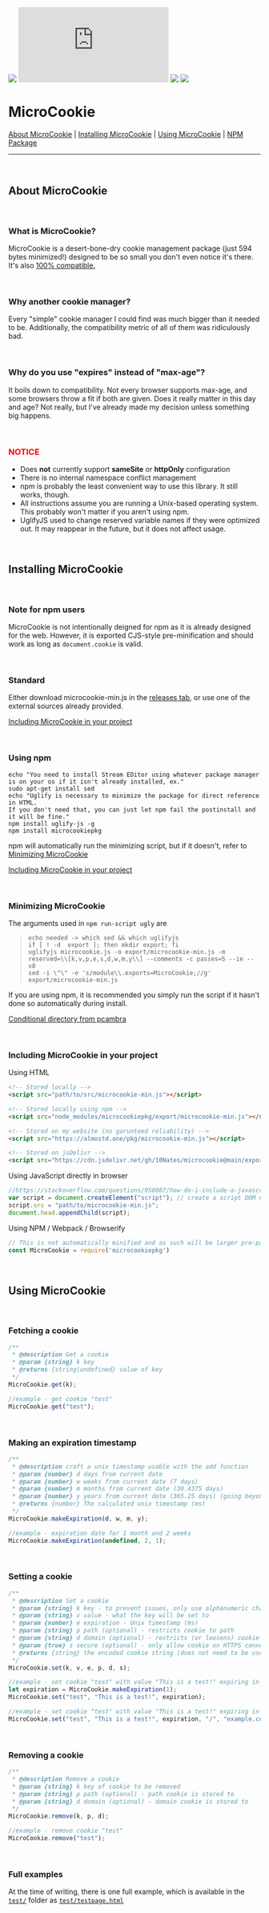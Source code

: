 ![](https://img.shields.io/npm/v/microcookiepkg)
![](https://img.shields.io/github/size/10nates/microcookie/export/microcookie-min.js)
![](https://img.shields.io/bundlephobia/minzip/microcookiepkg/latest)
![](https://img.shields.io/jsdelivr/gh/hy/10nates/microcookie)


# MicroCookie

[About MicroCookie](#about-microcookie) | [Installing MicroCookie](#installing-microcookie) | [Using MicroCookie](#using-microcookie) | [NPM Package](https://www.npmjs.com/package/microcookiepkg)

---

<br>

## About MicroCookie

<br>

### What is MicroCookie?

MicroCookie is a desert-bone-dry cookie management package (just 594 bytes minimized!) designed to be so small you don't even notice it's there. It's also [100% compatible.](https://seedmanc.github.io/jscc/)

<br>

### Why another cookie manager?

Every "simple" cookie manager I could find was much bigger than it needed to be. Additionally, the compatibility metric of all of them was ridiculously bad. 

<br>

### Why do you use "expires" instead of "max-age"?

It boils down to compatibility. Not every browser supports max-age, and some browsers throw a fit if both are given. Does it really matter in this day and age? Not really, but I've already made my decision unless something big happens.

<br>

### <span style="color:red">NOTICE</span>

- Does **not** currently support **sameSite** or **httpOnly** configuration
- There is no internal namespace conflict management
- npm is probably the least convenient way to use this library. It still works, though.
- All instructions assume you are running a Unix-based operating system. This probably won't matter if you aren't using npm.
- UglifyJS used to change reserved variable names if they were optimized out. It may reappear in the future, but it does not affect usage.

<br>

## Installing MicroCookie

<br>

### Note for npm users

MicroCookie is not intentionally deigned for npm as it is already designed for the web. 
However, it is exported CJS-style pre-minification and should work as long as `document.cookie` is valid.

<br>

### Standard

Either download microcookie-min.js in the [releases tab](https://github.com/10Nates/microcookie/releases), or use one of the external sources already provided.

[Including MicroCookie in your project](#including-microcookie-in-your-project)

<br>

### Using npm

```shell
echo "You need to install Stream EDitor using whatever package manager is on your os if it isn't already installed, ex."
sudo apt-get install sed
echo "Uglify is necessary to minimize the package for direct reference in HTML. 
If you don't need that, you can just let npm fail the postinstall and it will be fine."
npm install uglify-js -g
npm install microcookiepkg
```

npm will automatically run the minimizing script, but if it doesn't, refer to [Minimizing MicroCookie](#minimizing-microcookie)

[Including MicroCookie in your project](#including-microcookie-in-your-project)

<br>

### Minimizing MicroCookie

The arguments used in `npm run-script ugly` are

> ```shell
> echo needed -> which sed && which uglifyjs
> if [ ! -d  export ]; then mkdir export; fi
> uglifyjs microcookie.js -o export/microcookie-min.js -m reserved=\\[k,v,p,e,s,d,w,m,y\\] --comments -c passes=5 --ie --v8
> sed -i \"\" -e 's/module\\.exports=MicroCookie;//g' export/microcookie-min.js
> ```

If you are using npm, it is recommended you simply run the script if it hasn't done so automatically during install.

[Conditional directory from pcambra](https://stackoverflow.com/questions/4906579/how-to-use-bash-to-create-a-folder-if-it-doesnt-already-exist)

<br>

### Including MicroCookie in your project

Using HTML

```html
<!-- Stored locally -->
<script src="path/to/src/microcookie-min.js"></script>

<!-- Stored locally using npm -->
<script src="node_modules/microcookiepkg/export/microcookie-min.js"></script>

<!-- Stored on my website (no garunteed reliability) -->
<script src="https://almostd.one/pkg/microcookie-min.js"></script>

<!-- Stored on jsDelivr -->
<script src="https://cdn.jsdelivr.net/gh/10Nates/microcookie@main/export/microcookie-min.js"></script>
```

Using JavaScript directly in browser

```js
//https://stackoverflow.com/questions/950087/how-do-i-include-a-javascript-file-in-another-javascript-file
var script = document.createElement("script"); // create a script DOM node
script.src = "path/to/microcookie-min.js";
document.head.appendChild(script);
```

Using NPM / Webpack / Browserify
```js
// This is not automatically minified and as such will be larger pre-packing (but also far more commented)
const MicroCookie = require('microcookiepkg')
```

<br>

## Using MicroCookie

<br>

### Fetching a cookie

```js
/**
 * @description Get a cookie
 * @param {string} k key
 * @returns {string|undefined} value of key
 */
MicroCookie.get(k);

//example - get cookie "test"
MicroCookie.get("test");
```

<br>

### Making an expiration timestamp

```js
/**
 * @description craft a unix timestamp usable with the add function
 * @param {number} d days from current date
 * @param {number} w weeks from current date (7 days)
 * @param {number} m months from current date (30.4375 days)
 * @param {number} y years from current date (365.25 days) (going beyond 2038 is incompatible with 32 bit devices)
 * @returns {number} The calculated unix timestamp (ms)
 */
MicroCookie.makeExpiration(d, w, m, y);

//example - expiration date for 1 month and 2 weeks
MicroCookie.makeExpiration(undefined, 2, 1);
```

<br>

### Setting a cookie

```js
/**
 * @description Set a cookie
 * @param {string} k key - to prevent issues, only use alphanumeric characters
 * @param {string} v value - what the key will be set to
 * @param {number} e expiration - Unix timestamp (ms)
 * @param {string} p path (optional) - restricts cookie to path
 * @param {string} d domain (optional) - restricts (or loosens) cookie to subdomain
 * @param {true} s secure (optional) - only allow cookie on HTTPS connection
 * @returns {string} the encoded cookie string (does not need to be used)
 */
MicroCookie.set(k, v, e, p, d, s);

//example - set cookie "test" with value "This is a test!" expiring in 1 day
let expiration = MicroCookie.makeExpiration(1);
MicroCookie.set("test", "This is a test!", expiration);

//example - set cookie "test" with value "This is a test!" expiring in 1 day for all subdomains on example.com over HTTPS
MicroCookie.set("test", "This is a test!", expiration, "/", "example.com", true);
```

<br>

### Removing a cookie

```js
/**
 * @description Remove a cookie
 * @param {string} k key of cookie to be removed
 * @param {string} p path (optional) - path cookie is stored to
 * @param {string} d domain (optional) - domain cookie is stored to
 */
MicroCookie.remove(k, p, d);

//example - remove cookie "test"
MicroCookie.remove("test");
```

<br>

### Full examples

At the time of writing, there is one full example, which is available in the [`test/`](./test/) folder as [`test/testpage.html`](./test/testpage.html)
